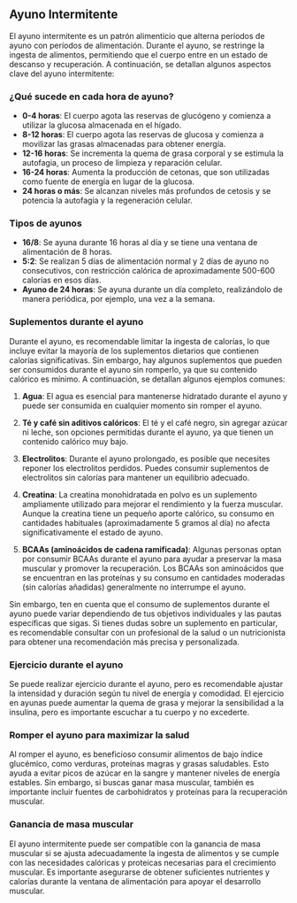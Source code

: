 
## Ayuno Intermitente

El ayuno intermitente es un patrón alimenticio que alterna períodos de ayuno con períodos de alimentación. Durante el ayuno, se restringe la ingesta de alimentos, permitiendo que el cuerpo entre en un estado de descanso y recuperación. A continuación, se detallan algunos aspectos clave del ayuno intermitente:

### ¿Qué sucede en cada hora de ayuno?

- **0-4 horas**: El cuerpo agota las reservas de glucógeno y comienza a utilizar la glucosa almacenada en el hígado.
- **8-12 horas**: El cuerpo agota las reservas de glucosa y comienza a movilizar las grasas almacenadas para obtener energía.
- **12-16 horas**: Se incrementa la quema de grasa corporal y se estimula la autofagia, un proceso de limpieza y reparación celular.
- **16-24 horas**: Aumenta la producción de cetonas, que son utilizadas como fuente de energía en lugar de la glucosa.
- **24 horas o más**: Se alcanzan niveles más profundos de cetosis y se potencia la autofagia y la regeneración celular.

### Tipos de ayunos

- **16/8**: Se ayuna durante 16 horas al día y se tiene una ventana de alimentación de 8 horas.
- **5:2**: Se realizan 5 días de alimentación normal y 2 días de ayuno no consecutivos, con restricción calórica de aproximadamente 500-600 calorías en esos días.
- **Ayuno de 24 horas**: Se ayuna durante un día completo, realizándolo de manera periódica, por ejemplo, una vez a la semana.

### Suplementos durante el ayuno

Durante el ayuno, es recomendable limitar la ingesta de calorías, lo que incluye evitar la mayoría de los suplementos dietarios que contienen calorías significativas. Sin embargo, hay algunos suplementos que pueden ser consumidos durante el ayuno sin romperlo, ya que su contenido calórico es mínimo. A continuación, se detallan algunos ejemplos comunes:

1. **Agua**: El agua es esencial para mantenerse hidratado durante el ayuno y puede ser consumida en cualquier momento sin romper el ayuno.

2. **Té y café sin aditivos calóricos**: El té y el café negro, sin agregar azúcar ni leche, son opciones permitidas durante el ayuno, ya que tienen un contenido calórico muy bajo.

3. **Electrolitos**: Durante el ayuno prolongado, es posible que necesites reponer los electrolitos perdidos. Puedes consumir suplementos de electrolitos sin calorías para mantener un equilibrio adecuado.

4. **Creatina**: La creatina monohidratada en polvo es un suplemento ampliamente utilizado para mejorar el rendimiento y la fuerza muscular. Aunque la creatina tiene un pequeño aporte calórico, su consumo en cantidades habituales (aproximadamente 5 gramos al día) no afecta significativamente el estado de ayuno.

5. **BCAAs (aminoácidos de cadena ramificada)**: Algunas personas optan por consumir BCAAs durante el ayuno para ayudar a preservar la masa muscular y promover la recuperación. Los BCAAs son aminoácidos que se encuentran en las proteínas y su consumo en cantidades moderadas (sin calorías añadidas) generalmente no interrumpe el ayuno.

Sin embargo, ten en cuenta que el consumo de suplementos durante el ayuno puede variar dependiendo de tus objetivos individuales y las pautas específicas que sigas. Si tienes dudas sobre un suplemento en particular, es recomendable consultar con un profesional de la salud o un nutricionista para obtener una recomendación más precisa y personalizada.

### Ejercicio durante el ayuno

Se puede realizar ejercicio durante el ayuno, pero es recomendable ajustar la intensidad y duración según tu nivel de energía y comodidad. El ejercicio en ayunas puede aumentar la quema de grasa y mejorar la sensibilidad a la insulina, pero es importante escuchar a tu cuerpo y no excederte.

### Romper el ayuno para maximizar la salud

Al romper el ayuno, es beneficioso consumir alimentos de bajo índice glucémico, como verduras, proteínas magras y grasas saludables. Esto ayuda a evitar picos de azúcar en la sangre y mantener niveles de energía estables. Sin embargo, si buscas ganar masa muscular, también es importante incluir fuentes de carbohidratos y proteínas para la recuperación muscular.

### Ganancia de masa muscular

El ayuno intermitente puede ser compatible con la ganancia de masa muscular si se ajusta adecuadamente la ingesta de alimentos y se cumple con las necesidades calóricas y proteicas necesarias para el crecimiento muscular. Es importante asegurarse de obtener suficientes nutrientes y calorías durante la ventana de alimentación para apoyar el desarrollo muscular.
